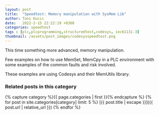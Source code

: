 ```yaml
---
layout: post
title:  "Speedtest: Memory manipulation with SysMem Lib"
author: Toni Kucic
date:   2022-2-15 22:22:19 +0300
categories: speedtest
tags : [plc,plcprogramming,structuredtext,codesys, iec61131-3]
thumbnail: /assets/post_images/codesysspeedtest.png
---
```

This time something more advanced, memory manipulation.

Few examples on how to use MemSet, MemCpy in a PLC environment with some examples of the common faults and risk involved.

These examples are using Codesys and their MemUtils library.

### Related posts in this category

{% capture category %}{{ page.categories | first }}{% endcapture %}
{% for post in site.categories[category] limit: 5 %}
[{{ post.title | escape }}]({{ post.url | relative_url }})
{% endfor %}
